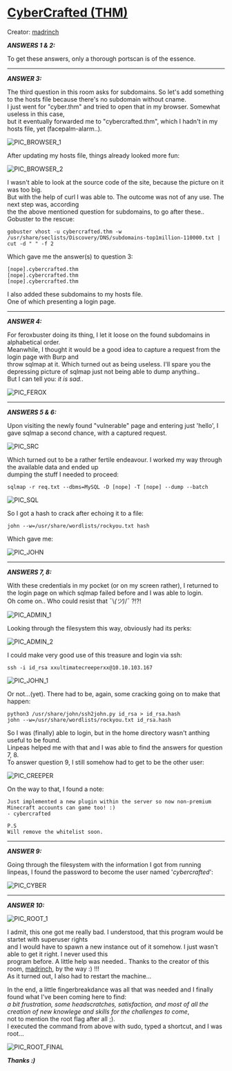 # [CyberCrafted (THM)](https://tryhackme.com/room/cybercrafted)
Creator: [madrinch](https://tryhackme.com/p/madrinch)

***ANSWERS 1 & 2:***

To get these answers, only a thorough portscan is of the essence.

--------------------------------------------------------------------------------------------

***ANSWER 3:***

The third question in this room asks for subdomains. So let's add something to the hosts file because there's no subdomain without cname.  
I just went for "cyber.thm" and tried to open that in my browser. Somewhat useless in this case,  
but it eventually forwarded me to "cybercrafted.thm", which I hadn't in my hosts file, yet (facepalm-alarm..). 

![PIC_BROWSER_1](https://user-images.githubusercontent.com/93183445/142762125-937aa05d-b22e-43ba-a61b-6f71ff12786b.png)

After updating my hosts file, things already looked more fun:

![PIC_BROWSER_2](https://user-images.githubusercontent.com/93183445/142762134-2ee455c2-b7b3-4716-97f8-3c563b1f932b.png)

I wasn't able to look at the source code of the site, because the picture on it was too big.  
But with the help of curl I was able to. The outcome was not of any use. The next step was, according  
the the above mentioned question for subdomains, to go after these.. Gobuster to the rescue:
```
gobuster vhost -u cybercrafted.thm -w /usr/share/seclists/Discovery/DNS/subdomains-top1million-110000.txt | cut -d " " -f 2
```
Which gave me the answer(s) to question 3:
```
[nope].cybercrafted.thm
[nope].cybercrafted.thm
[nope].cybercrafted.thm
```
I also added these subdomains to my hosts file.  
One of which presenting a login page. 

--------------------------------------------------------------------------------------------

***ANSWER 4:***

For feroxbuster doing its thing, I let it loose on the found subdomains in alphabetical order.  
Meanwhile, I thought it would be a good idea to capture a request from the login page with Burp and  
throw sqlmap at it. Which turned out as being useless. I'll spare you the depressing picture of sqlmap just not being able to dump anything..  
But I can tell you: *it is sad..*
 
![PIC_FEROX](https://user-images.githubusercontent.com/93183445/142762339-5a073028-6219-468c-8996-52302caef76c.png)

--------------------------------------------------------------------------------------------

***ANSWERS 5 & 6:***

Upon visiting the newly found "vulnerable" page and entering just 'hello', I gave sqlmap a second chance, with a captured request.

![PIC_SRC](https://user-images.githubusercontent.com/93183445/142762394-9ba6a145-85c8-4add-a61b-390b9eff87ee.png)

Which turned out to be a rather fertile endeavour. I worked my way through the available data and ended up  
dumping the stuff I needed to proceed:
```
sqlmap -r req.txt --dbms=MySQL -D [nope] -T [nope] --dump --batch
```
![PIC_SQL](https://user-images.githubusercontent.com/93183445/142762421-317229dd-8d26-4bb3-ab08-0cd41009f8d2.png)

So I got a hash to crack after echoing it to a file:
```
john --w=/usr/share/wordlists/rockyou.txt hash
```
Which gave me:

![PIC_JOHN](https://user-images.githubusercontent.com/93183445/142762434-9aaf5ae5-1d74-4b64-a883-c095917bd7ba.png)

--------------------------------------------------------------------------------------------

***ANSWERS 7, 8:***

With these credentials in my pocket (or on my screen rather), I returned to the login page on which sqlmap failed before and I was able to login.  
Oh come on.. Who could resist that ¯\\_(ツ)_/¯ ?!?!

![PIC_ADMIN_1](https://user-images.githubusercontent.com/93183445/142762451-828a6625-1fd1-40ea-b9c0-34b3fd98cea4.png)

Looking through the filesystem this way, obviously had its perks:

![PIC_ADMIN_2](https://user-images.githubusercontent.com/93183445/142762461-92be783a-70b5-4c3a-b197-01e7c5941dee.png)

I could make very good use of this treasure and login via ssh:
```
ssh -i id_rsa xxultimatecreeperxx@10.10.103.167
```
![PIC_JOHN_1](https://user-images.githubusercontent.com/93183445/142762474-2b087433-0d08-4699-9f5b-39d8c7089c61.png)

Or not...(yet). There had to be, again, some cracking going on to make that happen:
```
python3 /usr/share/john/ssh2john.py id_rsa > id_rsa.hash
john --w=/usr/share/wordlists/rockyou.txt id_rsa.hash
```
So I was (finally) able to login, but in the home directory wasn't anthing useful to be found.  
Linpeas helped me with that and I was able to find the answers for question 7, 8.  
To answer question 9, I still somehow had to get to be the other user:

![PIC_CREEPER](https://user-images.githubusercontent.com/93183445/142762519-1aa468cd-849c-4ef3-b7f0-3c8b5842568d.png)

On the way to that, I found a note:
```
Just implemented a new plugin within the server so now non-premium Minecraft accounts can game too! :)
- cybercrafted

P.S
Will remove the whitelist soon.
```
--------------------------------------------------------------------------------------------

***ANSWER 9:***

Going through the filesystem with the information I got from running linpeas, I found the password to become the user named '*cybercrafted*':

![PIC_CYBER](https://user-images.githubusercontent.com/93183445/142762547-956b005d-a1bf-48c5-a0b3-18b1f204abea.png)

--------------------------------------------------------------------------------------------

***ANSWER 10:***

![PIC_ROOT_1](https://user-images.githubusercontent.com/93183445/142762576-34fb7c27-cb7b-4d37-b63e-91ce83e292ac.png)
  
I admit, this one got me really bad. I understood, that this program would be startet with superuser rights  
and I would have to spawn a new instance out of it somehow. I just wasn't able to get it right. I never used this  
program before. A little help was needed.. Thanks to the creator of this room, [madrinch](https://tryhackme.com/p/madrinch), by the way :) !!!  
As it turned out, I also had to restart the machine...  

In the end, a little fingerbreakdance was all that was needed and I finally found what I've been coming here to find:    
*a bit frustration, some headscratches, satisfaction, and most of all the creation of new knowlege and skills for the challenges to come*,  
not to mention the root flag after all ;).  
I executed the command from above with sudo, typed a shortcut, and I was root...

![PIC_ROOT_FINAL](https://user-images.githubusercontent.com/93183445/142762592-137eaf47-101c-40af-a21e-fbb8f92673ab.png)

***Thanks :)***
